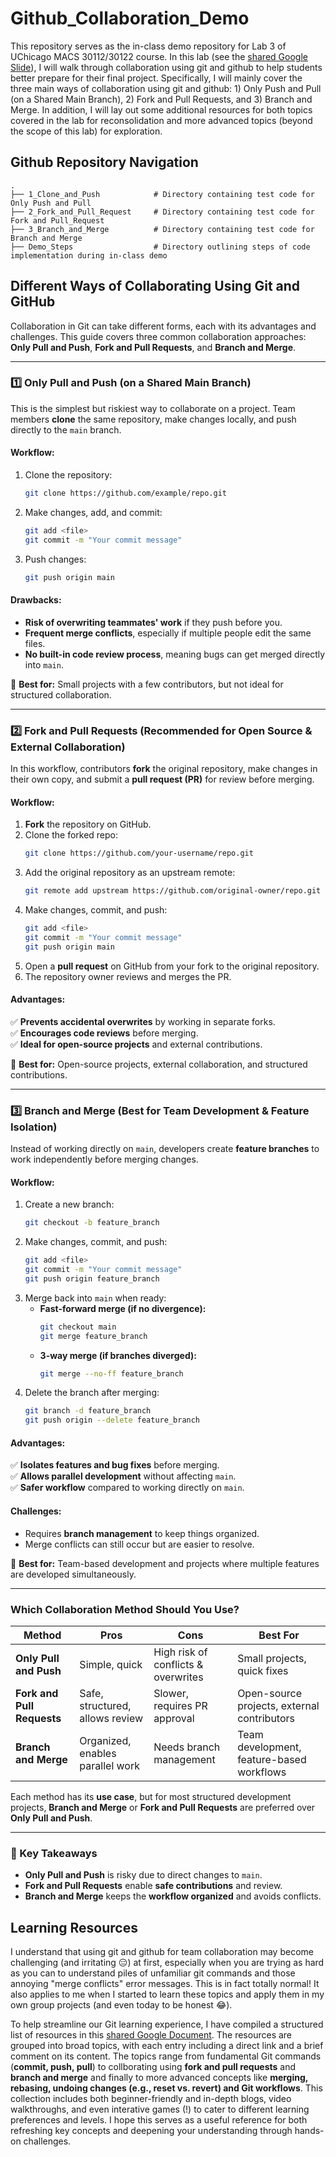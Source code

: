 # Github_Collaboration_Demo
This repository serves as the in-class demo repository for Lab 3 of UChicago MACS 30112/30122 course. In this lab (see the [shared Google Slide](https://docs.google.com/presentation/d/1WkyTzzeznZiEfB8HYhzcSrzUl3aeXZ7KOtJDDctaB7s/edit?usp=sharing)), I will walk through collaboration using git and github to help students better prepare for their final project. Specifically, I will mainly cover the three main ways of collaboration using git and github: 1) Only Push and Pull (on a Shared Main Branch), 2) Fork and Pull Requests, and 3) Branch and Merge. In addition, I will lay out some additional resources for both topics covered in the lab for reconsolidation and more advanced topics (beyond the scope of this lab) for exploration.

## Github Repository Navigation
    .
    ├── 1_Clone_and_Push            # Directory containing test code for Only Push and Pull      
    ├── 2_Fork_and_Pull_Request     # Directory containing test code for Fork and Pull_Request
    ├── 3_Branch_and_Merge          # Directory containing test code for Branch and Merge
    ├── Demo_Steps                  # Directory outlining steps of code implementation during in-class demo

## Different Ways of Collaborating Using Git and GitHub

Collaboration in Git can take different forms, each with its advantages and challenges. This guide covers three common collaboration approaches: **Only Pull and Push**, **Fork and Pull Requests**, and **Branch and Merge**.

---

### **1️⃣ Only Pull and Push (on a Shared Main Branch)**

This is the simplest but riskiest way to collaborate on a project. Team members **clone** the same repository, make changes locally, and push directly to the `main` branch.

#### **Workflow:**
1. Clone the repository:
   ```bash
   git clone https://github.com/example/repo.git
   ```
2. Make changes, add, and commit:
   ```bash
   git add <file>
   git commit -m "Your commit message"
   ```
3. Push changes:
   ```bash
   git push origin main
   ```

#### **Drawbacks:**
- **Risk of overwriting teammates' work** if they push before you.
- **Frequent merge conflicts**, especially if multiple people edit the same files.
- **No built-in code review process**, meaning bugs can get merged directly into `main`.

🔹 **Best for:** Small projects with a few contributors, but not ideal for structured collaboration.

---

### **2️⃣ Fork and Pull Requests (Recommended for Open Source & External Collaboration)**

In this workflow, contributors **fork** the original repository, make changes in their own copy, and submit a **pull request (PR)** for review before merging.

#### **Workflow:**
1. **Fork** the repository on GitHub.
2. Clone the forked repo:
   ```bash
   git clone https://github.com/your-username/repo.git
   ```
3. Add the original repository as an upstream remote:
   ```bash
   git remote add upstream https://github.com/original-owner/repo.git
   ```
4. Make changes, commit, and push:
   ```bash
   git add <file>
   git commit -m "Your commit message"
   git push origin main
   ```
5. Open a **pull request** on GitHub from your fork to the original repository.
6. The repository owner reviews and merges the PR.

#### **Advantages:**
✅ **Prevents accidental overwrites** by working in separate forks.  
✅ **Encourages code reviews** before merging.  
✅ **Ideal for open-source projects** and external contributions.  

🔹 **Best for:** Open-source projects, external collaboration, and structured contributions.

---

### **3️⃣ Branch and Merge (Best for Team Development & Feature Isolation)**

Instead of working directly on `main`, developers create **feature branches** to work independently before merging changes.

#### **Workflow:**
1. Create a new branch:
   ```bash
   git checkout -b feature_branch
   ```
2. Make changes, commit, and push:
   ```bash
   git add <file>
   git commit -m "Your commit message"
   git push origin feature_branch
   ```
3. Merge back into `main` when ready:
   - **Fast-forward merge (if no divergence):**
     ```bash
     git checkout main
     git merge feature_branch
     ```
   - **3-way merge (if branches diverged):**
     ```bash
     git merge --no-ff feature_branch
     ```
4. Delete the branch after merging:
   ```bash
   git branch -d feature_branch
   git push origin --delete feature_branch
   ```

#### **Advantages:**
✅ **Isolates features and bug fixes** before merging.  
✅ **Allows parallel development** without affecting `main`.  
✅ **Safer workflow** compared to working directly on `main`.  

#### **Challenges:**
- Requires **branch management** to keep things organized.
- Merge conflicts can still occur but are easier to resolve.

🔹 **Best for:** Team-based development and projects where multiple features are developed simultaneously.

---

### **Which Collaboration Method Should You Use?**
| Method | Pros | Cons | Best For |
|--------|------|------|----------|
| **Only Pull and Push** | Simple, quick | High risk of conflicts & overwrites | Small projects, quick fixes |
| **Fork and Pull Requests** | Safe, structured, allows review | Slower, requires PR approval | Open-source projects, external contributors |
| **Branch and Merge** | Organized, enables parallel work | Needs branch management | Team development, feature-based workflows |

Each method has its **use case**, but for most structured development projects, **Branch and Merge** or **Fork and Pull Requests** are preferred over **Only Pull and Push**.

---

### **📌 Key Takeaways**
- **Only Pull and Push** is risky due to direct changes to `main`.
- **Fork and Pull Requests** enable **safe contributions** and review.
- **Branch and Merge** keeps the **workflow organized** and avoids conflicts.

## Learning Resources
I understand that using git and github for team collaboration may become challenging (and irritating 😑) at first, especially when you are trying as hard as you can to understand piles of unfamiliar git commands and those annoying "merge conflicts" error messages. This is in fact totally normal! It also applies to me when I started to learn these topics and apply them in my own group projects (and even today to be honest 😂). 

To help streamline our Git learning experience, I have compiled a structured list of resources in this [shared Google Document](https://docs.google.com/document/d/1CdQjL0-x_OCENWfhnkanihk5Ye7dHLX2ht5IKgZvIMk/edit?usp=sharing). The resources are grouped into broad topics, with each entry including a direct link and a brief comment on its content. The topics range from fundamental Git commands (**commit, push, pull**) to collborating using **fork and pull requests** and **branch and merge** and finally to more advanced concepts like **merging, rebasing, undoing changes (e.g., reset vs. revert) and Git workflows**. This collection includes both beginner-friendly and in-depth blogs, video walkthroughs, and even interative games (!) to cater to different learning preferences and levels. I hope this serves as a useful reference for both refreshing key concepts and deepening your understanding through hands-on challenges.